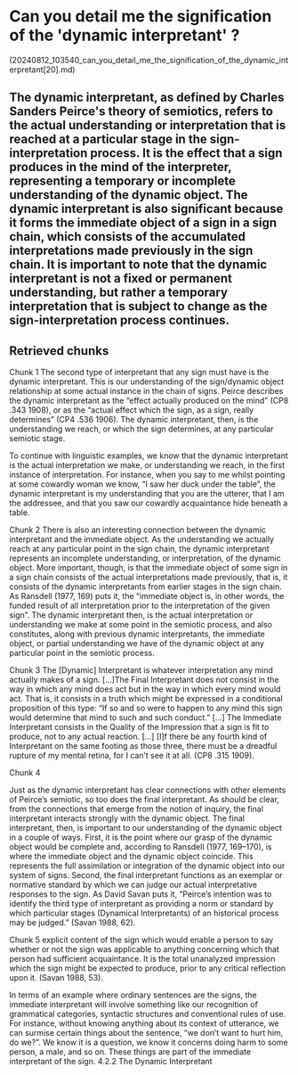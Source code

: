 # Can you detail me the signification of the 'dynamic interpretant' ?
(20240812_103540_can_you_detail_me_the_signification_of_the_dynamic_interpretant[20].md)

## The dynamic interpretant, as defined by Charles Sanders Peirce's theory of semiotics, refers to the actual understanding or interpretation that is reached at a particular stage in the sign-interpretation process. It is the effect that a sign produces in the mind of the interpreter, representing a temporary or incomplete understanding of the dynamic object. The dynamic interpretant is also significant because it forms the immediate object of a sign in a sign chain, which consists of the accumulated interpretations made previously in the sign chain. It is important to note that the dynamic interpretant is not a fixed or permanent understanding, but rather a temporary interpretation that is subject to change as the sign-interpretation process continues.

## Retrieved chunks
Chunk 1 
The second type of interpretant that any sign must have is the dynamic interpretant. This is our understanding of the sign/dynamic object relationship at some actual instance in the chain of signs. Peirce describes the dynamic interpretant as the “effect actually produced on the mind” (CP8 .343 1908), or as the “actual effect which the sign, as a sign, really determines” (CP4 .536 1906). The dynamic interpretant, then, is the understanding we reach, or which the sign determines, at any particular semiotic stage.

To continue with linguistic examples, we know that the dynamic interpretant is the actual interpretation we make, or understanding we reach, in the first instance of interpretation. For instance, when you say to me whilst pointing at some cowardly woman we know, “I saw her duck under the table”, the dynamic interpretant is my understanding that you are the utterer, that I am the addressee, and that you saw our cowardly acquaintance hide beneath a table.

Chunk 2 
There is also an interesting connection between the dynamic interpretant and the immediate object. As the understanding we actually reach at any particular point in the sign chain, the dynamic interpretant represents an incomplete understanding, or interpretation, of the dynamic object. More important, though, is that the immediate object of some sign in a sign chain consists of the actual interpretations made previously, that is, it consists of the dynamic interpretants from earlier stages in the sign chain. As Ransdell (1977, 169) puts it, the “immediate object is, in other words, the funded result of all interpretation prior to the interpretation of the given sign”. The dynamic interpretant then, is the actual interpretation or understanding we make at some point in the semiotic process, and also constitutes, along with previous dynamic interpretants, the immediate object, or partial understanding we have of the dynamic object at any particular point in the semiotic process.

Chunk 3 
The [Dynamic] Interpretant is whatever interpretation any mind actually makes of a sign. […]The Final Interpretant does not consist in the way in which any mind does act but in the way in which every mind would act. That is, it consists in a truth which might be expressed in a conditional proposition of this type: “If so and so were to happen to any mind this sign would determine that mind to such and such conduct.” […] The Immediate Interpretant consists in the Quality of the Impression that a sign is fit to produce, not to any actual reaction. […] [I]f there be any fourth kind of Interpretant on the same footing as those three, there must be a dreadful rupture of my mental retina, for I can’t see it at all. (CP8 .315 1909).

Chunk 4 

Just as the dynamic interpretant has clear connections with other elements of Peirce’s semiotic, so too does the final interpretant. As should be clear, from the connections that emerge from the notion of inquiry, the final interpretant interacts strongly with the dynamic object. The final interpretant, then, is important to our understanding of the dynamic object in a couple of ways. First, it is the point where our grasp of the dynamic object would be complete and, according to Ransdell (1977, 169–170), is where the immediate object and the dynamic object coincide. This represents the full assimilation or integration of the dynamic object into our system of signs. Second, the final interpretant functions as an exemplar or normative standard by which we can judge our actual interpretative responses to the sign. As David Savan puts it, “Peirce’s intention was to identify the third type of interpretant as providing a norm or standard by which particular stages (Dynamical Interpretants) of an historical process may be judged.” (Savan 1988, 62).

Chunk 5 
explicit content of the sign which would enable a person to say whether or not the sign was applicable to anything concerning which that person had sufficient acquaintance. It is the total unanalyzed impression which the sign might be expected to produce, prior to any critical reflection upon it. (Savan 1988, 53). 

In terms of an example where ordinary sentences are the signs, the immediate interpretant will involve something like our recognition of grammatical categories, syntactic structures and conventional rules of use. For instance, without knowing anything about its context of utterance, we can surmise certain things about the sentence, “we don’t want to hurt him, do we?”. We know it is a question, we know it concerns doing harm to some person, a male, and so on. These things are part of the immediate interpretant of the sign.
4.2.2 The Dynamic Interpretant

